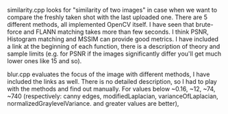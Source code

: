 similarity.cpp looks for "similarity of two images" in case when we want to compare the freshly taken shot with the last uploaded one. There are 5 different methods, all implemented OpenCV itself. I have seen that brute-force and FLANN matching takes more than few seconds. I think PSNR, Histogram matching and MSSIM can provide good metrics. I have included a link at the beginning of each function, there is a description of theory and sample limits (e.g. for PSNR if the images significantly differ you'll get much lower ones like 15 and so).

blur.cpp evaluates the focus of the image with different methods, I have included the links as well. There is no detailed description, so I had to play with the methods and find out manually. For values below ~0.16, ~12, ~74, ~740 (respectively: canny edges, modifiedLaplacian, varianceOfLaplacian, normalizedGraylevelVariance. and greater values are better),
